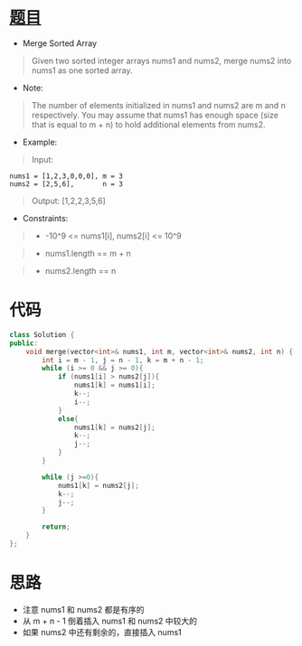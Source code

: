 # [题目](https://leetcode.com/problems/merge-sorted-array/)

* Merge Sorted Array

> Given two sorted integer arrays nums1 and nums2, merge nums2 into nums1 as one sorted array.

* Note:

> The number of elements initialized in nums1 and nums2 are m and n respectively.
> You may assume that nums1 has enough space (size that is equal to m + n) to hold additional elements from nums2.

* Example:

> Input:
```
nums1 = [1,2,3,0,0,0], m = 3
nums2 = [2,5,6],       n = 3
```

> Output: [1,2,2,3,5,6]
 
* Constraints:

>- -10^9 <= nums1[i], nums2[i] <= 10^9

>- nums1.length == m + n

>- nums2.length == n

# 代码
```cpp
class Solution {
public:
    void merge(vector<int>& nums1, int m, vector<int>& nums2, int n) {
        int i = m - 1, j = n - 1, k = m + n - 1;
        while (i >= 0 && j >= 0){
            if (nums1[i] > nums2[j]){
                nums1[k] = nums1[i];
                k--;
                i--;
            }
            else{
                nums1[k] = nums2[j];
                k--;
                j--;
            }
        }

        while (j >=0){
            nums1[k] = nums2[j];
            k--;
            j--;
        }

        return;
    }
};
```

# 思路

* 注意 nums1 和 nums2 都是有序的
* 从 m + n - 1 倒着插入 nums1 和 nums2 中较大的
* 如果 nums2 中还有剩余的，直接插入 nums1
